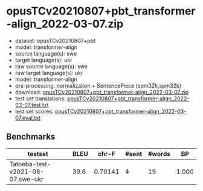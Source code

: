 # opusTCv20210807+pbt_transformer-align_2022-03-07.zip

* dataset: opusTCv20210807+pbt
* model: transformer-align
* source language(s): swe
* target language(s): ukr
* raw source language(s): swe
* raw target language(s): ukr
* model: transformer-align
* pre-processing: normalization + SentencePiece (spm32k,spm32k)
* download: [opusTCv20210807+pbt_transformer-align_2022-03-07.zip](https://object.pouta.csc.fi/Tatoeba-MT-models/swe-ukr/opusTCv20210807+pbt_transformer-align_2022-03-07.zip)
* test set translations: [opusTCv20210807+pbt_transformer-align_2022-03-07.test.txt](https://object.pouta.csc.fi/Tatoeba-MT-models/swe-ukr/opusTCv20210807+pbt_transformer-align_2022-03-07.test.txt)
* test set scores: [opusTCv20210807+pbt_transformer-align_2022-03-07.eval.txt](https://object.pouta.csc.fi/Tatoeba-MT-models/swe-ukr/opusTCv20210807+pbt_transformer-align_2022-03-07.eval.txt)

## Benchmarks

| testset | BLEU  | chr-F | #sent | #words | BP |
|---------|-------|-------|-------|--------|----|
| Tatoeba-test-v2021-08-07.swe-ukr 	| 39.6 	| 0.70141 	| 4 	| 19 	| 1.000 |

